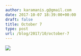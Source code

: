 ```yaml
---
author: karamanis.g@gmail.com
date: 2017-10-07 18:39:00+00:00
draft: false
title: October 7
type: post
url: /blog/2017/10/october-7
---
```




  
   ![](/images/2017-10-07-201710october-7/IMG_2401.jpg)

  


